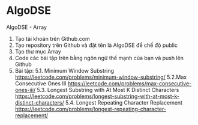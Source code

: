 # AlgoDSE
AlgoDSE - Array
1. Tạo tài khoản trên Github.com
2. Tạo repository trên Github và đặt tên là AlgoDSE để chế độ public
3. Tạo thư mục Array
4. Code các bài tập trên bằng ngôn ngữ thế mạnh của bạn và push lên Github 
5. Bài tập:
5.1. Minimum Window Substring
https://leetcode.com/problems/minimum-window-substring/
5.2.Max Consecutive Ones III
https://leetcode.com/problems/max-consecutive-ones-iii/
5.3. Longest Substring with At Most K Distinct Characters
https://leetcode.com/problems/longest-substring-with-at-most-k-distinct-characters/
5.4. Longest Repeating Character Replacement
https://leetcode.com/problems/longest-repeating-character-replacement/

